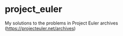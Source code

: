 # project_euler
My solutions to the problems in Project Euler archives (https://projecteuler.net/archives)
